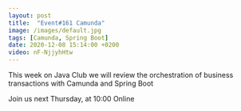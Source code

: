 ```yaml
---
layout: post
title:  "Event#161 Camunda"
image: /images/default.jpg
tags: [Camunda, Spring Boot]
date: 2020-12-08 15:14:00 +0200
video: nF-NjjyhHtw
---
```


This week on Java Club we will review the orchestration of business transactions with Camunda and Spring Boot[]()

Join us next Thursday, at 10:00 Online
